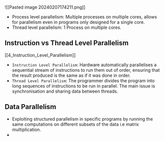 ![[Pasted image 20240207174211.png]]
* Process level parallelism: Multiple processes on multiple cores, allows for parallelism even in programs only designed for a single core. 
* Thread level parallelism: 1 Process on multiple cores.

## Instruction vs Thread Level Parallelism
[[4_Instruction_Level_Parallelism]]
* `Instruction Level Parallelism`: Hardware automatically parallelises a sequential stream of instructions to run them out of order, ensuring that the result produced is the same as if it was done in order.
* `Thread Level Parallelism`: The programmer divides the program into long sequences of instructions to be run in parallel. The main issue is synchronisation and sharing data between threads.
## Data Parallelism
* Exploiting structured parallelism in specific programs by running the same computations on different subsets of the data i.e matrix multiplication.
* 